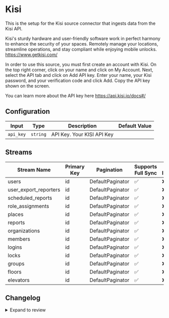 # Kisi
This is the setup for the Kisi source connector that ingests data from the Kisi API.

Kisi's sturdy hardware and user-friendly software work in perfect harmony to enhance the security of your spaces. Remotely manage your locations, streamline operations, and stay compliant while enjoying mobile unlocks. https://www.getkisi.com/

In order to use this source, you must first create an account with Kisi.
On the top right corner, click on your name and click on My Account.
Next, select the API tab and click on Add API key. Enter your name, your Kisi password, and your verification code and click Add. Copy the API key shown on the screen.

You can learn more about the API key here https://api.kisi.io/docs#/

## Configuration

| Input | Type | Description | Default Value |
|-------|------|-------------|---------------|
| `api_key` | `string` | API Key. Your KISI API Key |  |

## Streams
| Stream Name | Primary Key | Pagination | Supports Full Sync | Supports Incremental |
|-------------|-------------|------------|---------------------|----------------------|
| users | id | DefaultPaginator | ✅ |  ❌  |
| user_export_reporters | id | DefaultPaginator | ✅ |  ❌  |
| scheduled_reports | id | DefaultPaginator | ✅ |  ❌  |
| role_assignments | id | DefaultPaginator | ✅ |  ❌  |
| places | id | DefaultPaginator | ✅ |  ❌  |
| reports | id | DefaultPaginator | ✅ |  ❌  |
| organizations | id | DefaultPaginator | ✅ |  ❌  |
| members | id | DefaultPaginator | ✅ |  ❌  |
| logins | id | DefaultPaginator | ✅ |  ❌  |
| locks | id | DefaultPaginator | ✅ |  ❌  |
| groups | id | DefaultPaginator | ✅ |  ❌  |
| floors | id | DefaultPaginator | ✅ |  ❌  |
| elevators | id | DefaultPaginator | ✅ |  ❌  |

## Changelog

<details>
  <summary>Expand to review</summary>

| Version          | Date              | Pull Request | Subject        |
|------------------|-------------------|--------------|----------------|
| 0.0.19 | 2025-03-08 | [55494](https://github.com/airbytehq/airbyte/pull/55494) | Update dependencies |
| 0.0.18 | 2025-03-01 | [54811](https://github.com/airbytehq/airbyte/pull/54811) | Update dependencies |
| 0.0.17 | 2025-02-22 | [54352](https://github.com/airbytehq/airbyte/pull/54352) | Update dependencies |
| 0.0.16 | 2025-02-15 | [53865](https://github.com/airbytehq/airbyte/pull/53865) | Update dependencies |
| 0.0.15 | 2025-02-08 | [53266](https://github.com/airbytehq/airbyte/pull/53266) | Update dependencies |
| 0.0.14 | 2025-02-01 | [52771](https://github.com/airbytehq/airbyte/pull/52771) | Update dependencies |
| 0.0.13 | 2025-01-25 | [52222](https://github.com/airbytehq/airbyte/pull/52222) | Update dependencies |
| 0.0.12 | 2025-01-18 | [51786](https://github.com/airbytehq/airbyte/pull/51786) | Update dependencies |
| 0.0.11 | 2025-01-11 | [51153](https://github.com/airbytehq/airbyte/pull/51153) | Update dependencies |
| 0.0.10 | 2024-12-28 | [50636](https://github.com/airbytehq/airbyte/pull/50636) | Update dependencies |
| 0.0.9 | 2024-12-21 | [50078](https://github.com/airbytehq/airbyte/pull/50078) | Update dependencies |
| 0.0.8 | 2024-12-14 | [49627](https://github.com/airbytehq/airbyte/pull/49627) | Update dependencies |
| 0.0.7 | 2024-12-12 | [49273](https://github.com/airbytehq/airbyte/pull/49273) | Update dependencies |
| 0.0.6 | 2024-12-11 | [48983](https://github.com/airbytehq/airbyte/pull/48983) | Starting with this version, the Docker image is now rootless. Please note that this and future versions will not be compatible with Airbyte versions earlier than 0.64 |
| 0.0.5 | 2024-11-05 | [48356](https://github.com/airbytehq/airbyte/pull/48356) | Revert to source-declarative-manifest v5.17.0 |
| 0.0.4 | 2024-11-05 | [48332](https://github.com/airbytehq/airbyte/pull/48332) | Update dependencies |
| 0.0.3 | 2024-10-29 | [47914](https://github.com/airbytehq/airbyte/pull/47914) | Update dependencies |
| 0.0.2 | 2024-10-28 | [47606](https://github.com/airbytehq/airbyte/pull/47606) | Update dependencies |
| 0.0.1 | 2024-10-18 | | Initial release by [@aazam-gh](https://github.com/aazam-gh) via Connector Builder |

</details>
